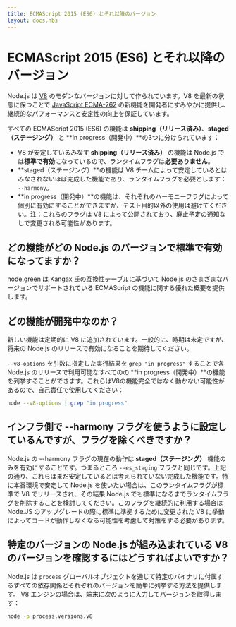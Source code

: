 ```yaml
---
title: ECMAScript 2015 (ES6) とそれ以降のバージョン
layout: docs.hbs
---
```

<!-- # ECMAScript 2015 (ES6) and beyond -->
# ECMAScript 2015 (ES6) とそれ以降のバージョン

<!-- Node.js is built against modern versions of [V8](https://v8.dev/). By keeping up-to-date with the latest releases of this engine, we ensure new features from the [JavaScript ECMA-262 specification](http://www.ecma-international.org/publications/standards/Ecma-262.htm) which are brought to Node.js developers in a timely manner, as well as continued performance and stability improvements. -->

Node.js は [V8](https://v8.dev/) のモダンなバージョンに対して作られています。V8 を最新の状態に保つことで [JavaScript ECMA-262](http://www.ecma-international.org/publications/standards/Ecma-262.htm) の新機能を開発者にすみやかに提供し、継続的なパフォーマンスと安定性の向上を保証しています。

<!-- All ECMAScript 2015 (ES6) features are split into three groups for **shipping**, **staged**, and **in progress** features: -->
すべての ECMAScript 2015 (ES6) の機能は **shipping（リリース済み）**、**staged（ステージング）** と **in progress（開発中）**の3つに分けられています：

<!-- * All **shipping** features, which V8 considers stable, are turned **on by default on Node.js** and do **NOT** require any kind of runtime flag.
* **Staged** features, which are almost-completed features that are not considered stable by the V8 team, require a runtime flag: `--harmony`.
* **In progress** features can be activated individually by their respective harmony flag, although this is highly discouraged unless for testing purposes. Note: these flags are exposed by V8 and will potentially change without any deprecation notice. -->
* V8 が安定しているみなす **shipping（リリース済み）** の機能は Node.js では**標準で有効**になっているので、ランタイムフラグは**必要ありません**。
* **staged（ステージング）**の機能は V8 チームによって安定しているとはみなされないほぼ完成した機能であり、ランタイムフラグを必要とします： `--harmony`。
* **in progress（開発中）**の機能は、それぞれのハーモニーフラグによって個別に有効にすることができますが、テスト目的以外の使用は避けてください。注：これらのフラグは V8 によって公開されており、廃止予定の通知なしで変更される可能性があります。

<!-- ## Which features ship with which Node.js version by default? -->
## どの機能がどの Node.js のバージョンで標準で有効になってますか？

<!-- The website [node.green](http://node.green) provides an excellent overview over supported ECMAScript features in various versions of Node.js, based on kangax's compat-table. -->
[node.green](http://node.green) は Kangax 氏の互換性テーブルに基づいて Node.js のさまざまなバージョンでサポートされている ECMAScript の機能に関する優れた概要を提供します。

<!-- ## Which features are in progress? -->
## どの機能が開発中なのか？

<!-- New features are constantly being added to the V8 engine. Generally speaking, expect them to land on a future Node.js release, although timing is unknown. -->
新しい機能は定期的に V8 に追加されています。一般的に、時期は未定ですが、将来の Node.js のリリースで有効になることを期待してください。

<!-- You may list all the *in progress* features available on each Node.js release by grepping through the `--v8-options` argument. Please note that these are incomplete and possibly broken features of V8, so use them at your own risk: -->
`--v8-options` を引数に指定した実行結果を `grep "in progress"` することで各 Node.js のリリースで利用可能なすべてのの **in progress（開発中）**の機能を列挙することができます。これらはV8の機能完全ではなく動かない可能性があるので、自己責任で使用してください：

```bash
node --v8-options | grep "in progress"
```

<!-- ## I have my infrastructure set up to leverage the --harmony flag. Should I remove it? -->
## インフラ側で --harmony フラグを使うように設定しているんですが、フラグを除くべきですか？

<!-- The current behaviour of the `--harmony` flag on Node.js is to enable **staged** features only. After all, it is now a synonym of `--es_staging`. As mentioned above, these are completed features that have not been considered stable yet. If you want to play safe, especially on production environments, consider removing this runtime flag until it ships by default on V8 and, consequently, on Node.js. If you keep this enabled, you should be prepared for further Node.js upgrades to break your code if V8 changes their semantics to more closely follow the standard. -->
Node.js の --harmony フラグの現在の動作は **staged（ステージング）** 機能のみを有効にすることです。つまるところ `--es_staging` フラグと同じです。上記の通り、これらはまだ安定しているとは考えられていない完成した機能です。特に本番環境で安定して Node.js を使いたい場合は、このランタイムフラグが標準で V8 でリリースされ、その結果 Node.js でも標準になるまでランタイムフラグを削除することを検討してください。このフラグを継続的に利用する場合は Node.JS のアップグレードの際に標準に準拠するために変更された V8 に挙動によってコードが動作しなくなる可能性を考慮して対策をする必要があります。

<!-- ## How do I find which version of V8 ships with a particular version of Node.js? -->
## 特定のバージョンの Node.js が組み込まれている V8 のバージョンを確認するにはどうすればよいですか？

<!-- Node.js provides a simple way to list all dependencies and respective versions that ship with a specific binary through the `process` global object. In case of the V8 engine, type the following in your terminal to retrieve its version: -->
Node.js は `process` グローバルオブジェクトを通じて特定のバイナリに付属するすべての依存関係とそれぞれのバージョンを簡単に列挙する方法を提供します。 V8 エンジンの場合は、端末に次のように入力してバージョンを取得します：

```bash
node -p process.versions.v8
```
